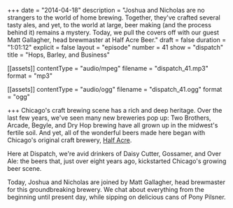 +++
date = "2014-04-18"
description = "Joshua and Nicholas are no strangers to the world of home brewing. Together, they've crafted several tasty ales, and yet, to the world at large, beer making (and the process behind it) remains a mystery. Today, we pull the covers off with our guest Matt Gallagher, head brewmaster at Half Acre Beer."
draft = false
duration = "1:01:12"
explicit = false
layout = "episode"
number = 41
show = "dispatch"
title = "Hops, Barley, and Business"

[[assets]]
  contentType = "audio/mpeg"
  filename = "dispatch_41.mp3"
  format = "mp3"

[[assets]]
  contentType = "audio/ogg"
  filename = "dispatch_41.ogg"
  format = "ogg"

+++
Chicago's craft brewing scene has a rich and deep heritage. Over the last few years, we've seen many new breweries pop up: Two Brothers, Arcade, Begyle, and Dry Hop brewing have all grown up in the midwest's fertile soil. And yet, all of the wonderful beers made here began with Chicago's original craft brewery, [Half Acre](http://halfacrebeer.com).

Here at Dispatch, we're avid drinkers of Daisy Cutter, Gossamer, and Over Ale: the beers that, just over eight years ago, kickstarted Chicago's growing beer scene.

Today, Joshua and Nicholas are joined by Matt Gallagher, head brewmaster for this groundbreaking brewery. We chat about everything from the beginning until present day, while sipping on delicious cans of Pony Pilsner.
